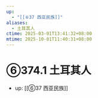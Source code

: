 ```yaml
---
up:
  - "[[⑥37 西亚民族]]"
aliases:
  - 土耳其人
ctime: 2025-03-01T13:41:32+08:00
mtime: 2025-10-01T11:40:31+08:00
---
```


# ⑥374.1 土耳其人

- up: [[⑥37 西亚民族]]
